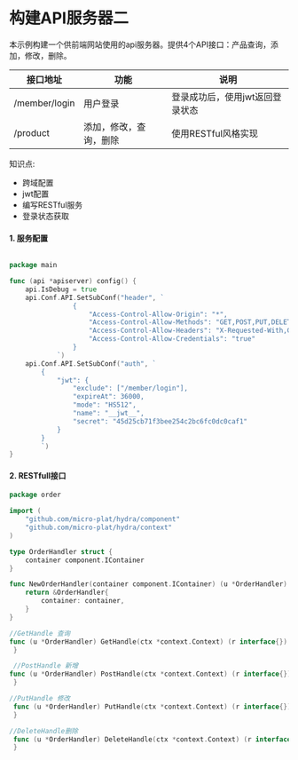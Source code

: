 # 构建API服务器二
本示例构建一个供前端网站使用的api服务器。提供4个API接口：产品查询，添加，修改，删除。


| 接口地址       | 功能     |说明|
| -------------- | ------------ | ------------ |
| /member/login | 用户登录 |登录成功后，使用jwt返回登录状态|
| /product   | 添加，修改，查询，删除 |使用RESTful风格实现|

知识点:
* 跨域配置
* jwt配置
* 编写RESTful服务
* 登录状态获取


#### 1. 服务配置

```go

package main

func (api *apiserver) config() {
	api.IsDebug = true
	api.Conf.API.SetSubConf("header", `
				{
					"Access-Control-Allow-Origin": "*",
					"Access-Control-Allow-Methods": "GET,POST,PUT,DELETE,PATCH,OPTIONS",
					"Access-Control-Allow-Headers": "X-Requested-With,Content-Type",
					"Access-Control-Allow-Credentials": "true"
				}
            `)
    api.Conf.API.SetSubConf("auth", `
		{
			"jwt": {
				"exclude": ["/member/login"],
				"expireAt": 36000,
				"mode": "HS512",
				"name": "__jwt__",
				"secret": "45d25cb71f3bee254c2bc6fc0dc0caf1"
			}
		}
		`)
}
```


#### 2. RESTfull接口
```go
package order

import (
    "github.com/micro-plat/hydra/component"
    "github.com/micro-plat/hydra/context"
)

type OrderHandler struct {
    container component.IContainer
}

func NewOrderHandler(container component.IContainer) (u *OrderHandler) {
    return &OrderHandler{
        container: container,
    }
}

//GetHandle 查询
func (u *OrderHandler) GetHandle(ctx *context.Context) (r interface{}) {
 }

 //PostHandle 新增
func (u *OrderHandler) PostHandle(ctx *context.Context) (r interface{}) {
 }

//PutHandle 修改
 func (u *OrderHandler) PutHandle(ctx *context.Context) (r interface{}) {
 }

//DeleteHandle删除
 func (u *OrderHandler) DeleteHandle(ctx *context.Context) (r interface{}) {
 }
```